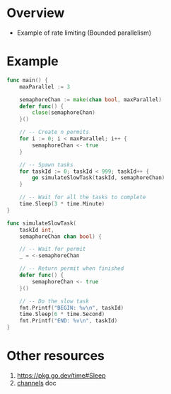 # Overview
- Example of rate limiting (Bounded parallelism)


# Example
```go
func main() {
	maxParallel := 3

	semaphoreChan := make(chan bool, maxParallel)
	defer func() {
	    close(semaphoreChan)
    }()

	// -- Create n permits
	for i := 0; i < maxParallel; i++ {
		semaphoreChan <- true
	}

	// -- Spawn tasks
	for taskId := 0; taskId < 999; taskId++ {
		go simulateSlowTask(taskId, semaphoreChan)
	}

    // -- Wait for all the tasks to complete
	time.Sleep(3 * time.Minute)
}

func simulateSlowTask(
	taskId int,
	semaphoreChan chan bool) {

	// -- Wait for permit
	_ = <-semaphoreChan

	// -- Return permit when finished
	defer func() {
		semaphoreChan <- true
	}()

	// -- Do the slow task
	fmt.Printf("BEGIN: %v\n", taskId)
	time.Sleep(6 * time.Second)
	fmt.Printf("END: %v\n", taskId)
}
```

# Other resources
1. https://pkg.go.dev/time#Sleep
1. [channels](./concurrency.channels.md) doc
